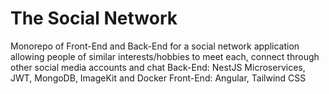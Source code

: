 # The Social Network
Monorepo of Front-End and Back-End for a social network application allowing people of similar interests/hobbies to meet each, connect through other social media accounts and chat
Back-End: NestJS Microservices, JWT, MongoDB, ImageKit and Docker
Front-End: Angular, Tailwind CSS